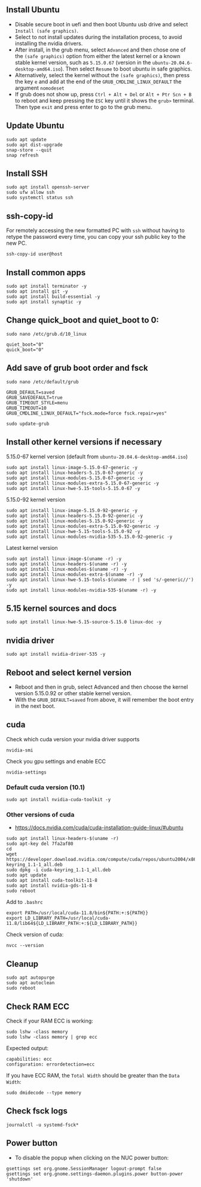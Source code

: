 ## Install Ubuntu

- Disable secure boot in uefi and then boot Ubuntu usb drive and select `Install (safe graphics)`.
- Select to not install updates during the installation process, to avoid installing the nvidia drivers.
- After install, in the grub menu, select `Advanced` and then chose one of the `(safe graphics)` option from either the latest kernel or a known stable kernel version, such as `5.15.0.67` (version in the `ubuntu-20.04.6-desktop-amd64.iso`). Then select `Resume` to boot ubuntu in safe graphics.
- Alternatively, select the kernel without the `(safe graphics)`, then press the key `e` and add at the end of the `GRUB_CMDLINE_LINUX_DEFAULT` the argument `nomodeset`
- If grub does not show up, press `Ctrl + Alt + Del` or `Alt + Ptr Scn + B` to reboot and keep pressing the `ESC` key until it shows the `grub>` terminal. Then type `exit` and press enter to go to the grub menu.


## Update Ubuntu
```
sudo apt update
sudo apt dist-upgrade
snap-store --quit
snap refresh
```


## Install SSH
```
sudo apt install openssh-server
sudo ufw allow ssh
sudo systemctl status ssh
```


## ssh-copy-id

For remotely accessing the new formatted PC with `ssh` without having to retype the password every time, you can copy your ssh public key to the new PC.
```
ssh-copy-id user@host
```


## Install common apps
```
sudo apt install terminator -y
sudo apt install git -y
sudo apt install build-essential -y
sudo apt install synaptic -y
```


## Change quick_boot and quiet_boot to 0:
```
sudo nano /etc/grub.d/10_linux
```
```
quiet_boot="0"
quick_boot="0"
```


## Add save of grub boot order and fsck
```
sudo nano /etc/default/grub
```
```
GRUB_DEFAULT=saved
GRUB_SAVEDEFAULT=true
GRUB_TIMEOUT_STYLE=menu
GRUB_TIMEOUT=10
GRUB_CMDLINE_LINUX_DEFAULT="fsck.mode=force fsck.repair=yes"
```
```
sudo update-grub
```


## Install other kernel versions if necessary

5.15.0-67 kernel version (default from `ubuntu-20.04.6-desktop-amd64.iso`)
```
sudo apt install linux-image-5.15.0-67-generic -y
sudo apt install linux-headers-5.15.0-67-generic -y
sudo apt install linux-modules-5.15.0-67-generic -y
sudo apt install linux-modules-extra-5.15.0-67-generic -y
sudo apt install linux-hwe-5.15-tools-5.15.0-67 -y
```


5.15.0-92 kernel version
```
sudo apt install linux-image-5.15.0-92-generic -y
sudo apt install linux-headers-5.15.0-92-generic -y
sudo apt install linux-modules-5.15.0-92-generic -y
sudo apt install linux-modules-extra-5.15.0-92-generic -y
sudo apt install linux-hwe-5.15-tools-5.15.0-92 -y
sudo apt install linux-modules-nvidia-535-5.15.0-92-generic -y
```


Latest kernel version
```
sudo apt install linux-image-$(uname -r) -y
sudo apt install linux-headers-$(uname -r) -y
sudo apt install linux-modules-$(uname -r) -y
sudo apt install linux-modules-extra-$(uname -r) -y
sudo apt install linux-hwe-5.15-tools-$(uname -r | sed 's/-generic//') -y
sudo apt install linux-modules-nvidia-535-$(uname -r) -y
```


## 5.15 kernel sources and docs
```
sudo apt install linux-hwe-5.15-source-5.15.0 linux-doc -y
```


## nvidia driver
```
sudo apt install nvidia-driver-535 -y
```


## Reboot and select kernel version
- Reboot and then in grub, select Advanced and then choose the kernel version 5.15.0.92 or other stable kernel version.
- With the `GRUB_DEFAULT=saved` from above, it will remember the boot entry in the next boot.


## cuda

Check which cuda version your nvidia driver supports
```
nvidia-smi
```

Check you gpu settings and enable ECC
```
nvidia-settings
```


### Default cuda version (10.1)
```
sudo apt install nvidia-cuda-toolkit -y
```

### Other versions of cuda
- https://docs.nvidia.com/cuda/cuda-installation-guide-linux/#ubuntu
```
sudo apt install linux-headers-$(uname -r)
sudo apt-key del 7fa2af80
cd
wget https://developer.download.nvidia.com/compute/cuda/repos/ubuntu2004/x86_64/cuda-keyring_1.1-1_all.deb
sudo dpkg -i cuda-keyring_1.1-1_all.deb
sudo apt update
sudo apt install cuda-toolkit-11-8
sudo apt install nvidia-gds-11-8
sudo reboot
```

Add to `.bashrc`
```
export PATH=/usr/local/cuda-11.8/bin${PATH:+:${PATH}}
export LD_LIBRARY_PATH=/usr/local/cuda-11.8/lib64${LD_LIBRARY_PATH:+:${LD_LIBRARY_PATH}}
```

Check version of cuda:
```
nvcc --version
```


## Cleanup
```
sudo apt autopurge
sudo apt autoclean
sudo reboot
```


## Check RAM ECC

Check if your RAM ECC is working:
```
sudo lshw -class memory
sudo lshw -class memory | grep ecc
```

Expected output:
```
capabilities: ecc
configuration: errordetection=ecc
```

If you have ECC RAM, the `Total Width` should be greater than the `Data Width`:
```
sudo dmidecode --type memory
```


## Check fsck logs
```
journalctl -u systemd-fsck*
```


## Power button

- To disable the popup when clicking on the NUC power button:
```
gsettings set org.gnome.SessionManager logout-prompt false
gsettings set org.gnome.settings-daemon.plugins.power button-power 'shutdown'
```
